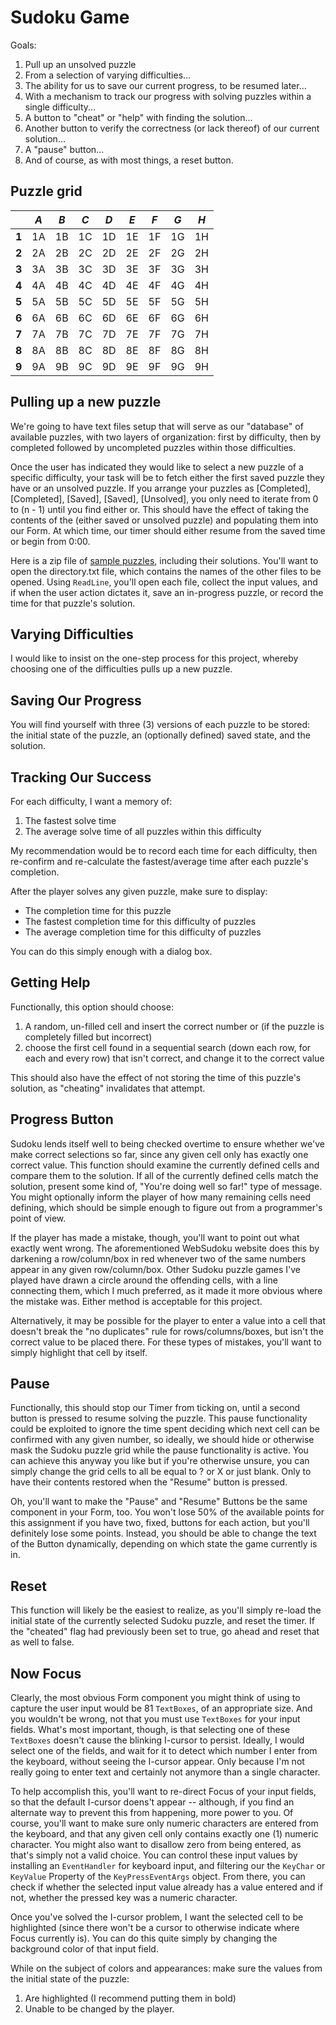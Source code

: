 # Sudoku Game

Goals:
1. Pull up an unsolved puzzle
2. From a selection of varying difficulties...
3. The ability for us to save our current progress, to be resumed later...
4. With a mechanism to track our progress with solving puzzles within a single difficulty...
5. A button to "cheat" or "help" with finding the solution...
6. Another button to verify the correctness (or lack thereof) of our current solution...
7. A "pause" button...
8. And of course, as with most things, a reset button.

## Puzzle grid
|     |*A*|*B*|*C*|*D*|*E*|*F*|*G*|*H*|
|-----|---|---|---|---|---|---|---|---|
|**1**| 1A| 1B| 1C| 1D| 1E| 1F| 1G| 1H|
|**2**| 2A| 2B| 2C| 2D| 2E| 2F| 2G| 2H|
|**3**| 3A| 3B| 3C| 3D| 3E| 3F| 3G| 3H|
|**4**| 4A| 4B| 4C| 4D| 4E| 4F| 4G| 4H|
|**5**| 5A| 5B| 5C| 5D| 5E| 5F| 5G| 5H|
|**6**| 6A| 6B| 6C| 6D| 6E| 6F| 6G| 6H|
|**7**| 7A| 7B| 7C| 7D| 7E| 7F| 7G| 7H|
|**8**| 8A| 8B| 8C| 8D| 8E| 8F| 8G| 8H|
|**9**| 9A| 9B| 9C| 9D| 9E| 9F| 9G| 9H|

## Pulling up a new puzzle
We're going to have text files setup that will serve as our "database" of available puzzles,
with two layers of organization: first by difficulty, then by completed followed by uncompleted puzzles within those difficulties.

Once the user has indicated they would like to select a new puzzle of a specific difficulty, your task will be to fetch either the first saved puzzle they have or an unsolved puzzle. If you arrange your puzzles as [Completed], [Completed], [Saved], [Saved], [Unsolved], you only need to iterate from 0 to (n - 1) until you find either or. This should have the effect of taking the contents of the (either saved or unsolved puzzle) and populating them into our Form. At which time, our timer should either resume from the saved time or begin from 0:00.

Here is a zip file of [sample puzzles], including their solutions. You'll want to open the directory.txt file, which contains the names of the other files to be opened. Using `ReadLine`, you'll open each file, collect the input values, and if when the user action dictates it, save an in-progress puzzle, or record the time for that puzzle's solution.

## Varying Difficulties
I would like to insist on the one-step process for this project, whereby choosing one of the difficulties pulls up a new puzzle.

## Saving Our Progress
You will find yourself with three (3) versions of each puzzle to be stored: the initial state of the puzzle, an (optionally defined) saved state, and the solution.

## Tracking Our Success
For each difficulty, I want a memory of:
1. The fastest solve time
2. The average solve time of all puzzles within this difficulty

My recommendation would be to record each time for each difficulty, then re-confirm and re-calculate the fastest/average time after each puzzle's completion.

After the player solves any given puzzle, make sure to display:

* The completion time for this puzzle
* The fastest completion time for this difficulty of puzzles
* The average completion time for this difficulty of puzzles

You can do this simply enough with a dialog box.

## Getting Help
Functionally, this option should choose:
1. A random, un-filled cell and insert the correct number or (if the puzzle is completely filled but incorrect)
2. choose the first cell found in a sequential search (down each row, for each and every row) that isn't correct, and change it to the correct value

This should also have the effect of not storing the time of this puzzle's solution, as "cheating" invalidates that attempt.

## Progress Button
Sudoku lends itself well to being checked overtime to ensure whether we've make correct selections so far, since any given cell only has exactly one correct value. This function should examine the currently defined cells and compare them to the solution. If all of the currently defined cells match the solution, present some kind of, "You're doing well so far!" type of message. You might optionally inform the player of how many remaining cells need defining, which should be simple enough to figure out from a programmer's point of view.

If the player has made a mistake, though, you'll want to point out what exactly went wrong. The aforementioned WebSudoku website does this by darkening a row/column/box in red whenever two of the same numbers appear in any given row/column/box. Other Sudoku puzzle games I've played have drawn a circle around the offending cells, with a line connecting them, which I much preferred, as it made it more obvious where the mistake was. Either method is acceptable for this project.

Alternatively, it may be possible for the player to enter a value into a cell that doesn't break the "no duplicates" rule for rows/columns/boxes, but isn't the correct value to be placed there. For these types of mistakes, you'll want to simply highlight that cell by itself.

## Pause
Functionally, this should stop our Timer from ticking on, until a second button is pressed to resume solving the puzzle.
This pause functionality could be exploited to ignore the time spent deciding which next cell can be confirmed with any given number, so ideally, we should hide or otherwise mask the Sudoku puzzle grid while the pause functionality is active. You can achieve this anyway you like but if you're otherwise unsure, you can simply change the grid cells to all be equal to ? or X or just blank. Only to have their contents restored when the "Resume" button is pressed.

Oh, you'll want to make the "Pause" and "Resume" Buttons be the same component in your Form, too. You won't lose 50% of the available points for this assignment if you have two, fixed, buttons for each action, but you'll definitely lose some points. Instead, you should be able to change the text of the Button dynamically, depending on which state the game currently is in.

## Reset
This function will likely be the easiest to realize, as you'll simply re-load the initial state of the currently selected Sudoku puzzle, and reset the timer. If the "cheated" flag had previously been set to true, go ahead and reset that as well to false.

## Now Focus
Clearly, the most obvious Form component you might think of using to capture the user input would be 81 `TextBoxes`, of an appropriate size. And you wouldn't be wrong, not that you must use `TextBoxes` for your input fields. What's most important, though, is that selecting one of these `TextBoxes` doesn't cause the blinking I-cursor to persist. Ideally, I would select one of the fields, and wait for it to detect which number I enter from the keyboard, without seeing the I-cursor appear. Only because I'm not really going to enter text and certainly not anymore than a single character.

To help accomplish this, you'll want to re-direct Focus of your input fields, so that the default I-cursor doens't appear -- although, if you find an alternate way to prevent this from happening, more power to you. Of course, you'll want to make sure only numeric characters are entered from the keyboard, and that any given cell only contains exactly one (1) numeric character. You might also want to disallow zero from being entered, as that's simply not a valid choice. You can control these input values by installing an `EventHandler` for keyboard input, and filtering our the `KeyChar` or `KeyValue` Property of the `KeyPressEventArgs` object. From there, you can check if whether the selected input value already has a value entered and if not, whether the pressed key was a numeric character.

Once you've solved the I-cursor problem, I want the selected cell to be highlighted (since there won't be a cursor to otherwise indicate where Focus currently is). You can do this quite simply by changing the background color of that input field.

While on the subject of colors and appearances: make sure the values from the initial state of the puzzle:
1. Are highlighted (I recommend putting them in bold)
2. Unable to be changed by the player.




[sample puzzles]: https://github.com/joshruge89/Assign5/tree/master/Sudoku/Properties/Resources/puzzles
